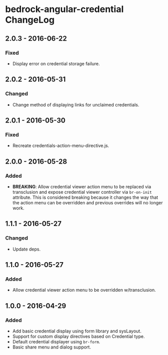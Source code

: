# bedrock-angular-credential ChangeLog

## 2.0.3 - 2016-06-22

### Fixed
- Display error on credential storage failure.

## 2.0.2 - 2016-05-31

### Changed
- Change method of displaying links for unclaimed credentials.

## 2.0.1 - 2016-05-30

### Fixed
- Recreate credentials-action-menu-directive.js.

## 2.0.0 - 2016-05-28

### Added
- **BREAKING**: Allow credential viewer action menu to be replaced
  via transclusion and expose credential viewer controller via
  `br-on-init` attribute. This is considered breaking because it
  changes the way that the action menu can be overridden and
  previous overrides will no longer work.

## 1.1.1 - 2016-05-27

### Changed
- Update deps.

## 1.1.0 - 2016-05-27

### Added
- Allow credential viewer action menu to be overridden w/transclusion.

## 1.0.0 - 2016-04-29

### Added
- Add basic credential display using form library and sysLayout.
- Support for custom display directives based on Credential type.
- Default credential displayer using `br-form`.
- Basic share menu and dialog support.

